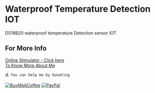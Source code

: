 # Waterproof Temperature Detection IOT
DS18B20 waterproof temperature Detection sensor IOT
## For More Info <br>
 [Online Stimulator - Click here](https://wokwi.com/projects/432758200180907009) 
 <br>
 [To Know More About Me](https://www.rohantkini.in/)

        
```💰 You can help me by Donating```

[![BuyMeACoffee](https://img.shields.io/badge/Buy%20Me%20a%20Coffee-ffdd00?style=for-the-badge&logo=buy-me-a-coffee&logoColor=black)](https://buymeacoffee.com/rohankini) [![PayPal](https://img.shields.io/badge/PayPal-00457C?style=for-the-badge&logo=paypal&logoColor=white)](https://paypal.me/RohanKinirk) 


